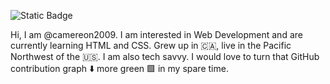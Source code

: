 ![Static Badge](https://img.shields.io/badge/Github%20-%20%40camereon2009%20-%20light%20green?link=https%3A%2F%2Fgithub.com%2Fcamereon2009%2Fcamereon2009)

Hi, I am @camereon2009. I am interested in Web Development and are currently learning HTML and CSS. Grew up in 🇨🇦, live in the Pacific Northwest of the 🇺🇸. I am also tech savvy. I would love to turn that GitHub contribution graph ⬇️ more green 🟩 in my spare time.

<!---
camereon2009/camereon2009 is a ✨ special ✨ repository because its `README.md` (this file) appears on your GitHub profile.
You can click the Preview link to take a look at your changes.
--->

